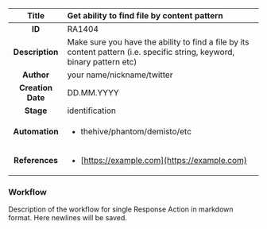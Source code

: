 | Title                       |  Get ability to find file by content pattern         |
|:---------------------------:|:--------------------|
| **ID**                      | RA1404            |
| **Description**             | Make sure you have the ability to find a file by its content pattern \(i.e. specific string, keyword, binary pattern etc\)   |
| **Author**                  | your name/nickname/twitter        |
| **Creation Date**           | DD.MM.YYYY |
| **Stage**                   | identification         |
| **Automation** |<ul><li>thehive/phantom/demisto/etc</li></ul>|
| **References** |<ul><li>[https://example.com](https://example.com)</li></ul>|

### Workflow

Description of the workflow for single Response Action in markdown format.
Here newlines will be saved.
